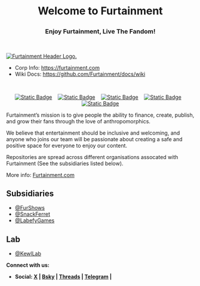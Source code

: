 <h1><p align="center">Welcome to Furtainment</p></h1>
<h3><p align="center">
  <b>Enjoy Furtainment, Live The Fandom!</b>
</p></h3></br>

[![Furtainment Header Logo.](https://cdn.furrys.org/github/furtainment/images/furtainment_github_1500x400.png)](https://furtainment.com)

<ul>
  <li>Corp Info: <a href="https://furtainment.com">https://furtainment.com</a></li>
  <li>Wiki Docs: <a href="https://github.com/Furtainment/docs/wiki">https://github.com/Furtainment/docs/wiki</a></li>
</ul>

<!-- [START BADGES] -->
&nbsp;&nbsp;
<p align="center" dir="auto">
  <a href="https://www.linkedin.com/company/furtainment/">
  <img alt="Static Badge" src="https://img.shields.io/badge/linkedin-8b0000?&amp;style=for-the-badge&amp;logo=linkedin&amp;logoColor=white"></a>
  &nbsp;&nbsp;
  <a href="https://www.instagram.com/furtainment/">
  <img alt="Static Badge" src="https://img.shields.io/badge/instagram-8b0000?&amp;style=for-the-badge&amp;logo=instagram&amp;logoColor=white"></a>
  &nbsp;&nbsp;
  <a href="https://www.youtube.com/@Furtainment">
  <img alt="Static Badge" src="https://img.shields.io/badge/youtube-8b0000?&amp;style=for-the-badge&amp;logo=youtube&amp;logoColor=white"></a>
  &nbsp;&nbsp;
  <a href="https://sketchfab.com/furtainment/">
  <img alt="Static Badge" src="https://img.shields.io/badge/sketchfab-8b0000?&amp;style=for-the-badge&amp;logo=sketchfab&amp;logoColor=white"></a>
  &nbsp;&nbsp;
  <a href="https://steamcommunity.com/groups/Furtainment">
  <img alt="Static Badge" src="https://img.shields.io/badge/steam-8b0000?&amp;style=for-the-badge&amp;logo=steam&amp;logoColor=white"></a>
</p>

Furtainment’s mission is to give people the ability to finance, create, publish, and grow their fans through the love of anthropomorphics.

We believe that entertainment should be inclusive and welcoming, and anyone who joins our team will be passionate about creating a safe and positive space for everyone to enjoy our content.

Repositories are spread across different organisations assocated with Furtainment (See the subsidiaries listed below).

More info: <a href="https://furtainment.com">Furtainment.com</a>

<h2>Subsidiaries</h2>
<ul>
  <li><a href="https://github.com/FurShows">@FurShows</a></li>
  <li><a href="https://github.com/SnackFerret">@SnackFerret</a></li>
  <li><a href="https://github.com/LabefyGames">@LabefyGames</a></li>
</ul>

<h2>Lab</h2>
<ul>
  <li><a href="https://github.com/KewlLab">@KewlLab</a></li>
</ul>

<b>Connect with us:</b>

* <b>Social: <a href="https://x.com/Furtainment">X</a> | <a href="https://bsky.app/profile/furtainment.com">Bsky</a> | <a href="https://www.threads.net/@furtainment">Threads</a> | <a href="https://t.me/furtainments">Telegram</a> | </b>
